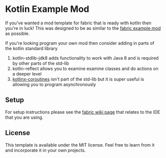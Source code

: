 # Kotlin Example Mod

If you've wanted a mod template for fabric that is ready with kotlin then you're in luck! This was designed to be as similar to the [fabric example mod](https://github.com/FabricMC/fabric-example-mod) as possible.

If you're looking program your own mod then consider adding in parts of the kotlin standard library

1. kotlin-stdlib-jdk8 adds functionality to work with Java 8 and is required by other parts of the std-lib
2. kotlin-reflect allows you to examine examine classes and do actions on a deeper level
3. [kotlinx-coroutines](https://github.com/Kotlin/kotlinx.coroutines) isn't part of the std-lib but it is super useful is allowing you to program asynchronously

## Setup

For setup instructions please see the [fabric wiki page](https://fabricmc.net/wiki/tutorial:setup) that relates to the IDE that you are using.

## License

This template is available under the MIT license. Feel free to learn from it and incorporate it in your own projects.
